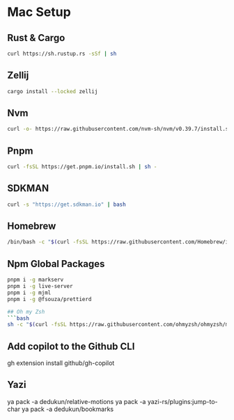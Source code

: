 # Mac Setup

## Rust & Cargo

```bash
curl https://sh.rustup.rs -sSf | sh
```

## Zellij

```bash
cargo install --locked zellij
```

## Nvm

```bash
curl -o- https://raw.githubusercontent.com/nvm-sh/nvm/v0.39.7/install.sh | bash
```

## Pnpm

```bash
curl -fsSL https://get.pnpm.io/install.sh | sh -
```

## SDKMAN

```bash
curl -s "https://get.sdkman.io" | bash

```

## Homebrew

```bash
/bin/bash -c "$(curl -fsSL https://raw.githubusercontent.com/Homebrew/install/HEAD/install.sh)"
```

## Npm Global Packages

````bash
pnpm i -g markserv
pnpm i -g live-server
pnpm i -g mjml
pnpm i -g @fsouza/prettierd

## Oh my Zsh
```bash
sh -c "$(curl -fsSL https://raw.githubusercontent.com/ohmyzsh/ohmyzsh/master/tools/install.sh)"
````

## Add copilot to the Github CLI
gh extension install github/gh-copilot

## Yazi
ya pack -a dedukun/relative-motions
ya pack -a yazi-rs/plugins:jump-to-char
ya pack -a dedukun/bookmarks
